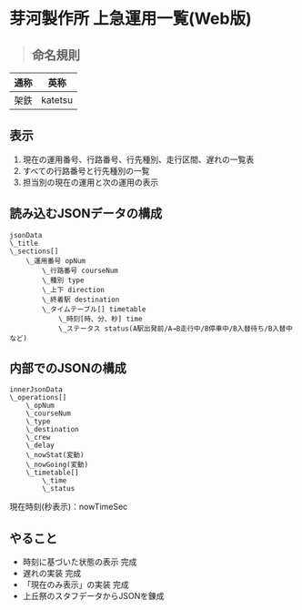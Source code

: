 # 芽河製作所 上急運用一覧(Web版)

> ## 命名規則

|通称|英称|
|:-:|:-:|  
|架鉄|katetsu|  

## 表示  

1. 現在の運用番号、行路番号、行先種別、走行区間、遅れの一覧表  
2. すべての行路番号と行先種別の一覧  
3. 担当別の現在の運用と次の運用の表示

## 読み込むJSONデータの構成  

	jsonData  
	\_title
	\_sections[]
		\_運用番号 opNum
			\_行路番号 courseNum
			\_種別 type
			\_上下 direction
			\_終着駅 destination
			\_タイムテーブル[] timetable
				\_時刻[時、分、秒] time
				\_ステータス status(A駅出発前/A→B走行中/B停車中/B入替待ち/B入替中 など)

## 内部でのJSONの構成  

	innerJsonData
	\_operations[]
		\_opNum
		\_courseNum
		\_type
		\_destination
		\_crew
		\_delay
		\_nowStat(変動)
		\_nowGoing(変動)
		\_timetable[]
			\_time
			\_status

現在時刻(秒表示)：nowTimeSec

## やること
- 時刻に基づいた状態の表示  完成
- 遅れの実装  完成
- 「現在のみ表示」の実装  完成
- 上丘祭のスタフデータからJSONを錬成